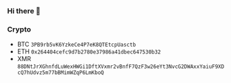 ### Hi there 👋

### Crypto

* BTC `3PB9rb5vK6YzkeCe4P7eK8QTEtcpUasctb`
* ETH `0x264404cefc9d7b2780e37986a41dbec647530b32`
* XMR `88DNtJrXGhnfdLuWexHWGi1DftXVxmr2vBnfF7QzF3w26eYt3NvcG2DWAxxYaiuF9XDcQ7hUdvz5m77bBMimWZqP6LmKboQ`

<!--
**areller/areller** is a ✨ _special_ ✨ repository because its `README.md` (this file) appears on your GitHub profile.

Here are some ideas to get you started:

- 🔭 I’m currently working on ...
- 🌱 I’m currently learning ...
- 👯 I’m looking to collaborate on ...
- 🤔 I’m looking for help with ...
- 💬 Ask me about ...
- 📫 How to reach me: ...
- 😄 Pronouns: ...
- ⚡ Fun fact: ...
-->
